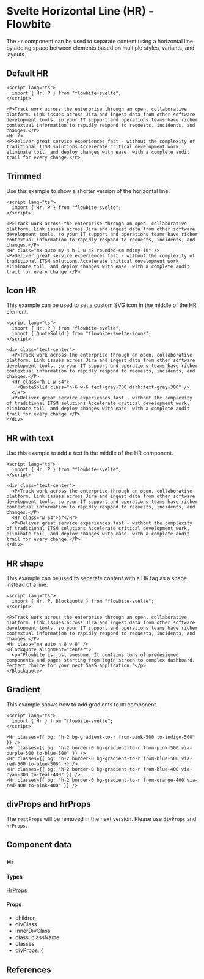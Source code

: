 # Svelte Horizontal Line (HR) - Flowbite


The `Hr` component can be used to separate content using a horizontal line by adding space between elements based on multiple styles, variants, and layouts.

## Default HR

```svelte
<script lang="ts">
  import { Hr, P } from "flowbite-svelte";
</script>

<P>Track work across the enterprise through an open, collaborative platform. Link issues across Jira and ingest data from other software development tools, so your IT support and operations teams have richer contextual information to rapidly respond to requests, incidents, and changes.</P>
<Hr />
<P>Deliver great service experiences fast - without the complexity of traditional ITSM solutions.Accelerate critical development work, eliminate toil, and deploy changes with ease, with a complete audit trail for every change.</P>
```

## Trimmed

Use this example to show a shorter version of the horizontal line.

```svelte
<script lang="ts">
  import { Hr, P } from "flowbite-svelte";
</script>

<P>Track work across the enterprise through an open, collaborative platform. Link issues across Jira and ingest data from other software development tools, so your IT support and operations teams have richer contextual information to rapidly respond to requests, incidents, and changes.</P>
<Hr class="mx-auto my-4 h-1 w-48 rounded-sm md:my-10" />
<P>Deliver great service experiences fast - without the complexity of traditional ITSM solutions.Accelerate critical development work, eliminate toil, and deploy changes with ease, with a complete audit trail for every change.</P>
```

## Icon HR

This example can be used to set a custom SVG icon in the middle of the HR element.

```svelte
<script lang="ts">
  import { Hr, P } from "flowbite-svelte";
  import { QuoteSolid } from "flowbite-svelte-icons";
</script>

<div class="text-center">
  <P>Track work across the enterprise through an open, collaborative platform. Link issues across Jira and ingest data from other software development tools, so your IT support and operations teams have richer contextual information to rapidly respond to requests, incidents, and changes.</P>
  <Hr class="h-1 w-64">
    <QuoteSolid class="h-6 w-6 text-gray-700 dark:text-gray-300" />
  </Hr>
  <P>Deliver great service experiences fast - without the complexity of traditional ITSM solutions.Accelerate critical development work, eliminate toil, and deploy changes with ease, with a complete audit trail for every change.</P>
</div>
```

## HR with text

Use this example to add a text in the middle of the HR component.

```svelte
<script lang="ts">
  import { Hr, P } from "flowbite-svelte";
</script>

<div class="text-center">
  <P>Track work across the enterprise through an open, collaborative platform. Link issues across Jira and ingest data from other software development tools, so your IT support and operations teams have richer contextual information to rapidly respond to requests, incidents, and changes.</P>
  <Hr class="w-64">or</Hr>
  <P>Deliver great service experiences fast - without the complexity of traditional ITSM solutions.Accelerate critical development work, eliminate toil, and deploy changes with ease, with a complete audit trail for every change.</P>
</div>
```

## HR shape

This example can be used to separate content with a HR tag as a shape instead of a line.

```svelte
<script lang="ts">
  import { Hr, P, Blockquote } from "flowbite-svelte";
</script>

<P>Track work across the enterprise through an open, collaborative platform. Link issues across Jira and ingest data from other software development tools, so your IT support and operations teams have richer contextual information to rapidly respond to requests, incidents, and changes.</P>
<Hr class="mx-auto h-8 w-8" />
<Blockquote alignment="center">
  <p>"Flowbite is just awesome. It contains tons of predesigned components and pages starting from login screen to complex dashboard. Perfect choice for your next SaaS application."</p>
</Blockquote>
```

## Gradient

This example shows how to add gradients to `HR` component.

```svelte
<script lang="ts">
  import { Hr } from "flowbite-svelte";
</script>

<Hr classes={{ bg: "h-2 bg-gradient-to-r from-pink-500 to-indigo-500" }} />
<Hr classes={{ bg: "h-2 border-0 bg-gradient-to-r from-pink-500 via-purple-500 to-blue-500" }} />
<Hr classes={{ bg: "h-2 border-0 bg-gradient-to-r from-blue-500 via-red-500 to-blue-500" }} />
<Hr classes={{ bg: "h-2 border-0 bg-gradient-to-r from-blue-400 via-cyan-300 to-teal-400" }} />
<Hr classes={{ bg: "h-2 border-0 bg-gradient-to-r from-orange-400 via-red-400 to-pink-400" }} />
```

## divProps and hrProps

The `restProps` will be removed in the next version. Please use `divProps` and `hrProps`.

## Component data

### Hr

#### Types

[HrProps](https://github.com/themesberg/flowbite-svelte/blob/main/src/lib/types.ts#L1912)

#### Props

- children
- divClass
- innerDivClass
- class: className
- classes
- divProps: {


## References
